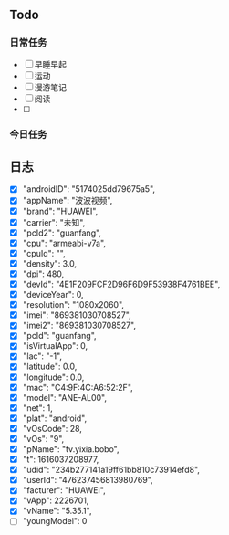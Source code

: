 ## Todo
### 日常任务
- [ ] 早睡早起
- [ ] 运动
- [ ] 漫游笔记
- [ ] 阅读
- [ ] 

### 今日任务


## 日志

- [x] "androidID": "5174025dd79675a5",
- [x] "appName": "波波视频",
- [x] "brand": "HUAWEI",
- [x] "carrier": "未知",
- [x] "pcId2": "guanfang",
- [x] "cpu": "armeabi-v7a",
- [x] "cpuId": "",
- [x] "density": 3.0,
- [x] "dpi": 480,
- [x] "devId": "4E1F209FCF2D96F6D9F53938F4761BEE",
- [x] "deviceYear": 0,
- [x] "resolution": "1080x2060",
- [x] "imei": "869381030708527",
- [x] "imei2": "869381030708527",
- [x] "pcId": "guanfang",
- [x] "isVirtualApp": 0,
- [x] "lac": "-1",
- [x] "latitude": 0.0,
- [x] "longitude": 0.0,
- [x] "mac": "C4:9F:4C:A6:52:2F",
- [x] "model": "ANE-AL00",
- [x] "net": 1,
- [x] "plat": "android",
- [x] "vOsCode": 28,
- [x] "vOs": "9",
- [x] "pName": "tv.yixia.bobo",
- [x] "t": 1616037208977,
- [x] "udid": "234b277141a19ff61bb810c73914efd8",
- [x] "userId": "476237456813980769",
- [x] "facturer": "HUAWEI",
- [x] "vApp": 2226701,
- [x] "vName": "5.35.1",
- [ ] "youngModel": 0